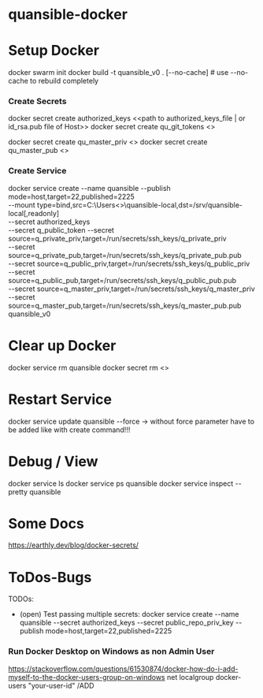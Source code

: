# quansible-docker

# Setup Docker
docker swarm init
docker build -t quansible_v0 . [--no-cache]       # use --no-cache to rebuild completely

### Create Secrets
docker secret create authorized_keys <<path to authorized_keys_file | or id_rsa.pub file of Host>>
docker secret create qu_git_tokens <<path to token file>>

docker secret create qu_master_priv <<path to ssh-key file>>
docker secret create qu_master_pub <<path to ssh-key file>>

### Create Service
docker service create --name quansible --publish mode=host,target=22,published=2225 \
--mount type=bind,src=C:\Users\<<USERNAME>>\quansible-local,dst=/srv/quansible-local[,readonly] \
--secret authorized_keys \
--secret q_public_token
--secret source=q_private_priv,target=/run/secrets/ssh_keys/q_private_priv \
--secret source=q_private_pub,target=/run/secrets/ssh_keys/q_private_pub.pub \
--secret source=q_public_priv,target=/run/secrets/ssh_keys/q_public_priv \
--secret source=q_public_pub,target=/run/secrets/ssh_keys/q_public_pub.pub \
--secret source=q_master_priv,target=/run/secrets/ssh_keys/q_master_priv \
--secret source=q_master_pub,target=/run/secrets/ssh_keys/q_master_pub.pub \
quansible_v0

# Clear up Docker
docker service rm quansible
docker secret rm <<secret name>>

# Restart Service
docker service update quansible --force
-> without force parameter have to be added like with create command!!!

# Debug / View
docker service ls
docker service ps quansible
docker service inspect --pretty quansible

# Some Docs
https://earthly.dev/blog/docker-secrets/


# ToDos-Bugs

TODOs:
- (open) Test passing multiple secrets:
  docker service create --name quansible --secret authorized_keys --secret public_repo_priv_key --publish mode=host,target=22,published=2225



### Run Docker Desktop on Windows as non Admin User
https://stackoverflow.com/questions/61530874/docker-how-do-i-add-myself-to-the-docker-users-group-on-windows
net localgroup docker-users "your-user-id" /ADD